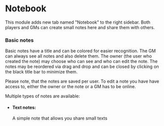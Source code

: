 # Notebook
This module adds new tab named "Notebook" to the right sidebar. Both players and GMs can create small notes here and share them with others.

### Basic notes
Basic notes have a title and can be colored for easier recognition. The GM can always see all notes and also delete them. The owner (the user who created the note) may choose who can see and who can edit the note. The notes may be reordered via drag and drop and can be closed by clicking on the black title bar to minimize them.

Please note, that the notes are saved per user. To edit a note you have have access to, either the owner or the note or a GM has to be online.

Multiple types of notes are available:

- #### Text notes:
  A simple note that allows you share small texts
